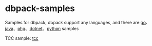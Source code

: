 # dbpack-samples
Samples for dbpack, dbpack support any languages, and there are [go](go/README.md)、[java](./java/README.md)、[php](./php/README.md)、[dotnet](./dotnet/README.md)、[python](./python/README.md) samples

TCC sample: [tcc](./tcc/README.md)